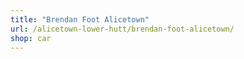 ```yaml
---
title: "Brendan Foot Alicetown"
url: /alicetown-lower-hutt/brendan-foot-alicetown/
shop: car
---
```

